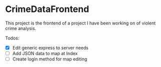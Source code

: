 # CrimeDataFrontend

This project is the frontend of a project I have been working on of violent crime analysis.

Todos:

- [x] Edit generic express to server needs
- [ ] Add JSON data to map at Index
- [ ] Create login method for map editing
